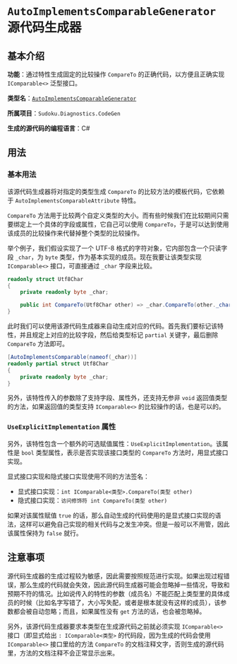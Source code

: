 # `AutoImplementsComparableGenerator` 源代码生成器

## 基本介绍

**功能**：通过特性生成固定的比较操作 `CompareTo` 的正确代码，以方便且正确实现 `IComparable<>` 泛型接口。

**类型名**：[`AutoImplementsComparableGenerator`](https://github.com/SunnieShine/Sudoku/blob/main/src/Sudoku.Diagnostics.CodeGen/Generators/AutoImplementsComparableGenerator.cs)

**所属项目**：`Sudoku.Diagnostics.CodeGen`

**生成的源代码的编程语言**：C#

## 用法

### 基本用法

该源代码生成器将对指定的类型生成 `CompareTo` 的比较方法的模板代码，它依赖于 `AutoImplementsComparableAttribute` 特性。

`CompareTo` 方法用于比较两个自定义类型的大小。而有些时候我们在比较期间只需要绑定上一个具体的字段或属性，它自己可以使用 `CompareTo`，于是可以达到使用该成员的比较操作来代替掉整个类型的比较操作。

举个例子，我们假设实现了一个 UTF-8 格式的字符对象，它内部包含一个只读字段 `_char`，为 `byte` 类型，作为基本实现的成员。现在我要让该类型实现 `IComparable<>` 接口，可直接通过 `_char` 字段来比较。

```csharp
readonly struct Utf8Char
{
    private readonly byte _char;

    public int CompareTo(Utf8Char other) => _char.CompareTo(other._char);
}
```

此时我们可以使用该源代码生成器来自动生成对应的代码。首先我们要标记该特性，并且规定上对应的比较字段，然后给类型标记 `partial` 关键字，最后删除 `CompareTo` 方法即可。

```csharp
[AutoImplementsComparable(nameof(_char))]
readonly partial struct Utf8Char
{
    private readonly byte _char;
}
```

另外，该特性传入的参数除了支持字段、属性外，还支持无参非 `void` 返回值类型的方法，如果返回值的类型支持 `IComparable<>` 的比较操作的话，也是可以的。

### `UseExplicitImplementation` 属性

另外，该特性包含一个额外的可选赋值属性：`UseExplicitImplementation`。该属性是 `bool` 类型属性，表示是否实现该接口类型的 `CompareTo` 方法时，用显式接口实现。

显式接口实现和隐式接口实现使用不同的方法签名：

* 显式接口实现：`int IComparable<类型>.CompareTo(类型 other)`
* 隐式接口实现：`访问修饰符 int CompareTo(类型 other)`

如果对该属性赋值 `true` 的话，那么自动生成的代码使用的是显式接口实现的语法，这样可以避免自己实现的相关代码与之发生冲突。但是一般可以不用管，因此该属性保持为 `false` 就行。

## 注意事项

源代码生成器的生成过程较为敏感，因此需要按照规范进行实现。如果出现过程错误，那么生成的代码就会失效，因此源代码生成器可能会忽略掉一些情况，导致和预期不符的情况。比如说传入的特性的参数（成员名）不能匹配上类型里的具体成员的时候（比如名字写错了，大小写失配，或者是根本就没有这样的成员），该参数都会被自动忽略；而且，如果属性没有 `get` 方法的话，也会被忽略掉。

另外，该源代码生成器要求本类型在生成源代码之前就必须实现 `IComparable<>` 接口（即显式给出 `: IComparable<类型>` 的代码段，因为生成的代码会使用 `IComparable<>` 接口里给的方法 `CompareTo` 的文档注释文字，否则生成的源代码里，方法的文档注释不会正常显示出来。

